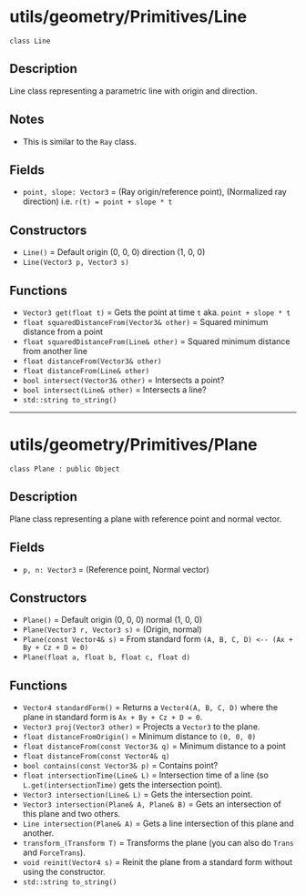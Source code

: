 # utils/geometry/Primitives/Line

`class Line`

## Description

Line class representing a parametric line with origin and direction.

## Notes

- This is similar to the `Ray` class.

## Fields

- `point, slope: Vector3` = (Ray origin/reference point), (Normalized ray direction) i.e. `r(t) = point + slope * t`

## Constructors

- `Line()` = Default origin (0, 0, 0) direction (1, 0, 0)
- `Line(Vector3 p, Vector3 s)`

## Functions

- `Vector3 get(float t)` = Gets the point at time `t` aka. `point + slope * t`
- `float squaredDistanceFrom(Vector3& other)` = Squared minimum distance from a point
- `float squaredDistanceFrom(Line& other)` = Squared minimum distance from another line
- `float distanceFrom(Vector3& other)`
- `float distanceFrom(Line& other)`
- `bool intersect(Vector3& other)` = Intersects a point?
- `bool intersect(Line& other)` = Intersects a line?
- `std::string to_string()`

---

# utils/geometry/Primitives/Plane

`class Plane : public Object`

## Description

Plane class representing a plane with reference point and normal vector.

## Fields

- `p, n: Vector3` = (Reference point, Normal vector)

## Constructors

- `Plane()` = Default origin (0, 0, 0) normal (1, 0, 0)
- `Plane(Vector3 r, Vector3 s)` = (Origin, normal)
- `Plane(const Vector4& s)` = From standard form `(A, B, C, D) <-- (Ax + By + Cz + D = 0)`
- `Plane(float a, float b, float c, float d)`

## Functions

- `Vector4 standardForm()` = Returns a `Vector4(A, B, C, D)` where the plane in standard form is `Ax + By + Cz + D = 0`.
- `Vector3 proj(Vector3 other)` = Projects a `Vector3` to the plane.
- `float distanceFromOrigin()` = Minimum distance to `(0, 0, 0)`
- `float distanceFrom(const Vector3& q)` = Minimum distance to a point
- `float distanceFrom(const Vector4& q)`
- `bool contains(const Vector3& p)` = Contains point?
- `float intersectionTime(Line& L)` = Intersection time of a line (so `L.get(intersectionTime)` gets the intersection point).
- `Vector3 intersection(Line& L)` = Gets the intersection point.
- `Vector3 intersection(Plane& A, Plane& B)` = Gets an intersection of this plane and two others.
- `Line intersection(Plane& A)` = Gets a line intersection of this plane and another.
- `transform_(Transform T)` = Transforms the plane (you can also do `Trans` and `ForceTrans`).
- `void reinit(Vector4 s)` = Reinit the plane from a standard form without using the constructor.
- `std::string to_string()`
